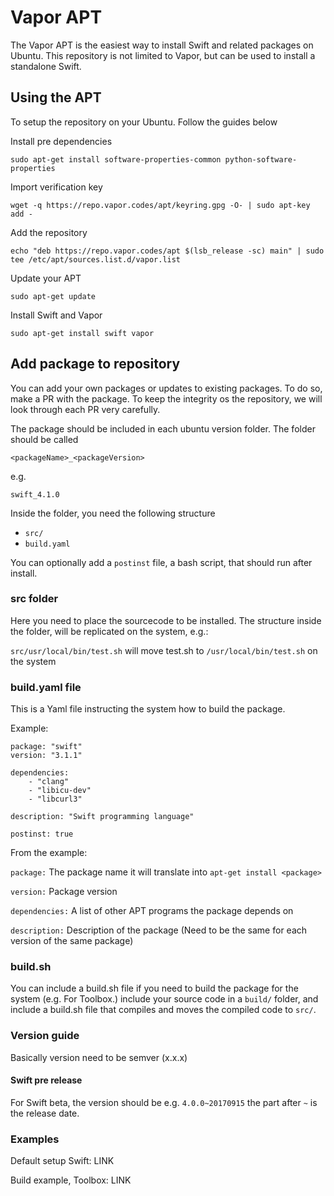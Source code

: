 # Vapor APT

The Vapor APT is the easiest way to install Swift and related packages on Ubuntu. This repository is not limited to Vapor, but can be used to install a standalone Swift.

## Using the APT

To setup the repository on your Ubuntu. Follow the guides below

Install pre dependencies

```
sudo apt-get install software-properties-common python-software-properties
```

Import verification key

```
wget -q https://repo.vapor.codes/apt/keyring.gpg -O- | sudo apt-key add -
```

Add the repository

```
echo "deb https://repo.vapor.codes/apt $(lsb_release -sc) main" | sudo tee /etc/apt/sources.list.d/vapor.list
```

Update your APT

```
sudo apt-get update
```

Install Swift and Vapor

```
sudo apt-get install swift vapor
```

## Add package to repository

You can add your own packages or updates to existing packages. To do so, make a PR with the package. To keep the integrity os the repository, we will look through each PR very carefully.

The package should be included in each ubuntu version folder. The folder should be called

`<packageName>_<packageVersion>`

e.g.

`swift_4.1.0`

Inside the folder, you need the following structure

* `src/`
* `build.yaml`

You can optionally add a `postinst` file, a bash script, that should run after install.

### src folder

Here you need to place the sourcecode to be installed. The structure inside the folder, will be replicated on the system, e.g.:

`src/usr/local/bin/test.sh` will move test.sh to `/usr/local/bin/test.sh` on the system

### build.yaml file

This is a Yaml file instructing the system how to build the package.

Example:

```
package: "swift"
version: "3.1.1"

dependencies:
    - "clang"
    - "libicu-dev"
    - "libcurl3"

description: "Swift programming language"

postinst: true
```

From the example:

`package:` The package name it will translate into `apt-get install <package>`

`version:` Package version

`dependencies:` A list of other APT programs the package depends on

`description:` Description of the package (Need to be the same for each version of the same package)

### build.sh

You can include a build.sh file if you need to build the package for the system (e.g. For Toolbox.) include your source code in a `build/` folder, and include a build.sh file that compiles and moves the compiled code to `src/`.

### Version guide

Basically version need to be semver (x.x.x)

#### Swift pre release

For Swift beta, the version should be e.g. `4.0.0~20170915` the part after `~` is the release date.

### Examples

Default setup Swift: LINK

Build example, Toolbox: LINK
